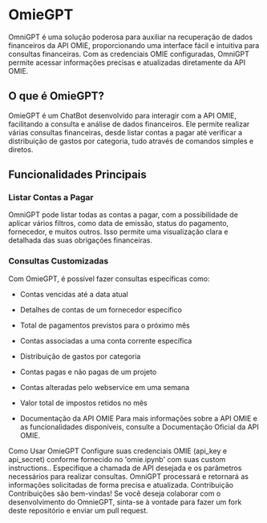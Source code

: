 # OmieGPT

OmniGPT é uma solução poderosa para auxiliar na recuperação de dados financeiros da API OMIE, proporcionando uma interface fácil e intuitiva para consultas financeiras. Com as credenciais OMIE configuradas, OmniGPT permite acessar informações precisas e atualizadas diretamente da API OMIE.

## O que é OmieGPT?

OmieGPT é um ChatBot desenvolvido para interagir com a API OMIE, facilitando a consulta e análise de dados financeiros. Ele permite realizar várias consultas financeiras, desde listar contas a pagar até verificar a distribuição de gastos por categoria, tudo através de comandos simples e diretos.

## Funcionalidades Principais

### Listar Contas a Pagar
OmniGPT pode listar todas as contas a pagar, com a possibilidade de aplicar vários filtros, como data de emissão, status do pagamento, fornecedor, e muitos outros. Isso permite uma visualização clara e detalhada das suas obrigações financeiras.

### Consultas Customizadas
Com OmieGPT, é possível fazer consultas específicas como:
- Contas vencidas até a data atual
- Detalhes de contas de um fornecedor específico
- Total de pagamentos previstos para o próximo mês
- Contas associadas a uma conta corrente específica
- Distribuição de gastos por categoria
- Contas pagas e não pagas de um projeto
- Contas alteradas pelo webservice em uma semana
- Valor total de impostos retidos no mês

- Documentação da API OMIE
Para mais informações sobre a API OMIE e as funcionalidades disponíveis, consulte a Documentação Oficial da API OMIE.

Como Usar OmieGPT
Configure suas credenciais OMIE (api_key e api_secret) conforme fornecido no 'omie.ipynb' com suas custom instructions..
Especifique a chamada de API desejada e os parâmetros necessários para realizar consultas.
OmniGPT processará e retornará as informações solicitadas de forma precisa e atualizada.
Contribuição
Contribuições são bem-vindas! Se você deseja colaborar com o desenvolvimento do OmnieGPT, sinta-se à vontade para fazer um fork deste repositório e enviar um pull request.


